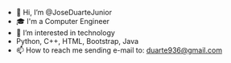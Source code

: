 - 👋 Hi, I’m @JoseDuarteJunior
- 🎓 I'm a Computer Engineer
- 👀 I’m interested in technology
- Python, C++, HTML, Bootstrap, Java
- 📫 How to reach me sending e-mail to: duarte936@gmail.com


